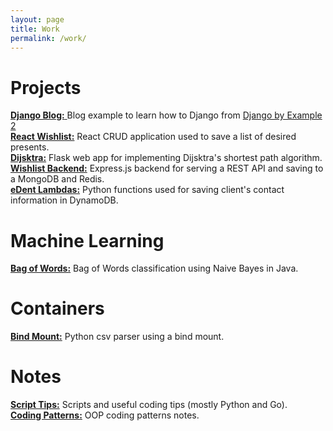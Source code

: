 ```yaml
---
layout: page  
title: Work  
permalink: /work/  
---
```


# Projects

[**Django Blog:** ][proj1]  Blog example to learn how to Django from [Django by Example 2](https://www.packtpub.com/application-development/django-2-example)  
[**React Wishlist:**][proj2]  React CRUD application used to save a list of desired presents.  
[**Dijsktra:**][proj3]  Flask web app for implementing Dijsktra's shortest path algorithm.  
[**Wishlist Backend:**][proj4]  Express.js backend for serving a REST API  and saving to a MongoDB and Redis.  
[**eDent Lambdas:**][proj5]  Python functions used for saving client's contact information in DynamoDB.    

# Machine Learning
[**Bag of Words:**][mlpr1]  Bag of Words classification using Naive Bayes in Java.  

# Containers
[**Bind Mount:**][cont1]  Python csv parser using a bind mount.

# Notes
[**Script Tips:**][note1]  Scripts and useful coding tips (mostly Python and Go).  
[**Coding Patterns:**][note2]  OOP coding patterns notes.  




[proj1]: https://github.com/AldoGatica123/django_blog
[proj2]: https://github.com/AldoGatica123/react_wishlist
[proj3]: https://github.com/AldoGatica123/dijkstra
[proj4]: https://github.com/AldoGatica123/api_wishlist
[proj5]: https://github.com/AldoGatica123/edent_lambdas

[mlpr1]: https://github.com/AldoGatica123/bag_of_words

[cont1]: https://github.com/AldoGatica123/csv_parser

[note1]: https://github.com/AldoGatica123/scripts_tips
[note2]: https://github.com/AldoGatica123/coding_patterns
